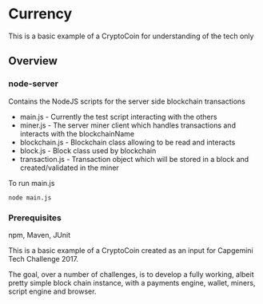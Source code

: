 # Currency
This is a basic example of a CryptoCoin for understanding of the tech only

## Overview

### node-server
Contains the NodeJS scripts for the server side blockchain transactions
* main.js - Currently the test script interacting with the others
* miner.js -  The server miner client which handles transactions and interacts with the blockchainName
* blockchain.js - Blockchain class allowing to be read and interacts
* block.js - Block class used by blockchain
* transaction.js - Transaction object which will be stored in a block and created/validated in the miner

To run main.js
```
node main.js
```

### Prerequisites
npm, Maven, JUnit

This is a basic example of a CryptoCoin created as an input for Capgemini Tech Challenge 2017.

The goal, over a number of challenges, is to develop a fully working, albeit pretty simple block chain instance, with a payments engine, wallet, miners, script engine and browser.
